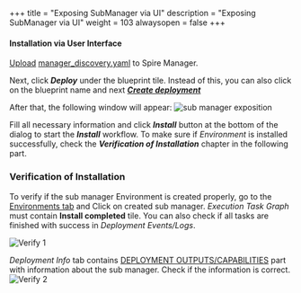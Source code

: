 +++
title = "Exposing SubManager via UI"
description = "Exposing SubManager via UI"
weight = 103
alwaysopen = false
+++

#### Installation via User Interface
[Upload](https://docs.cloudify.co/latest/working_with/console/widgets/blueprintuploadbutton/) [manager_discovery.yaml](https://github.com/cloudify-community/manager-of-managers/blob/main/submanager_discovery/manager_discovery.yaml) to Spire Manager.

Next, click ***Deploy*** under the blueprint tile. Instead of this, you can also click on the blueprint name and next ***[Create deployment](https://docs.cloudify.co/latest/working_with/console/widgets/blueprintactionbuttons/)***

After that, the following window will appear:
![sub manager exposition]( /images/mom/submanager_exposition.png )

Fill all necessary information and click ***Install*** button at the bottom of the dialog to start the ***Install*** workflow.
To make sure if *Environment* is installed successfully, check the ***Verification of Installation*** chapter in the following part.

### Verification of Installation
To verify if the sub manager Environment is created properly, go to the [Environments tab](https://docs.cloudify.co/latest/working_with/console/pages/environments-page/) and Click on created sub manager.
*Execution Task Graph* must contain **Install completed** tile. You can also check if all tasks are finished with success in *Deployment Events/Logs*.

![Verify 1]( /images/mom/verify_part1.png )

*Deployment Info* tab contains [DEPLOYMENT OUTPUTS/CAPABILITIES](https://docs.cloudify.co/latest/working_with/console/widgets/outputs/) part with information about the sub manager. Check if the information is correct.
![Verify 2]( /images/mom/verify_part2.png )
